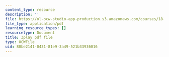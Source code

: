 ```yaml
---
content_type: resource
description: ''
file: https://ol-ocw-studio-app-production.s3.amazonaws.com/courses/18-01sc-single-variable-calculus-fall-2010/80be2141043181e93a49521b33936016_iHErQuZ8M-I.pdf
file_type: application/pdf
learning_resource_types: []
resourcetype: Document
title: 3play pdf file
type: OCWFile
uid: 80be2141-0431-81e9-3a49-521b33936016
---
```

